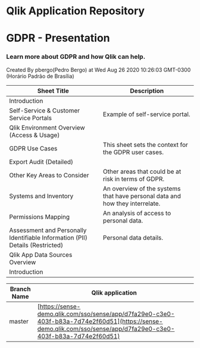 # Qlik Application Repository 
# GDPR - Presentation
### Learn more about GDPR and how Qlik can help.
Created By pbergo(Pedro Bergo) at Wed Aug 26 2020 10:26:03 GMT-0300 (Horário Padrão de Brasília)




Sheet Title | Description
------------ | -------------
Introduction|
Self-Service & Customer Service Portals|Example of self-service portal.
Qlik Environment Overview (Access & Usage)|
GDPR Use Cases|This sheet sets the context for the GDPR user cases.
Export Audit (Detailed)|
Other Key Areas to Consider|Other areas that could be at risk in terms of GDPR.
Systems and Inventory|An overview of the systems that have personal data and how they interrelate.
Permissions Mapping|An analysis of access to personal data.
Assessment and Personally Identifiable Information (PII) Details (Restricted)|Personal data details.
Qlik App Data Sources Overview|
Introduction|



Branch Name|Qlik application
---|---
master|[https://sense-demo.qlik.com/sso/sense/app/d7fa29e0-c3e0-403f-b83a-7d74e2f60d51](https://sense-demo.qlik.com/sso/sense/app/d7fa29e0-c3e0-403f-b83a-7d74e2f60d51)